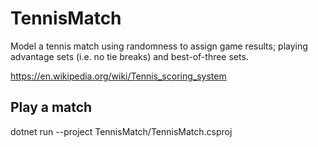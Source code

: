 # TennisMatch

Model a tennis match using randomness to assign game results; playing advantage sets (i.e. no tie breaks) and best-of-three sets.

https://en.wikipedia.org/wiki/Tennis_scoring_system

## Play a match
dotnet run --project TennisMatch/TennisMatch.csproj